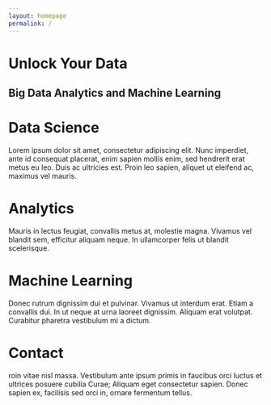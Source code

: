 ```yaml
---
layout: homepage
permalink: /
---
```

<div id="js-menu-screen" class="menu-screen"></div>

<div class="page-lead" style="background-image:url(https://raw.githubusercontent.com/Bankfield-Analytica/bankfield-analytica.github.io/master/images/wood-texture-1600x800.jpg)">
      <div class="wrap page-lead-content">
        <h1>Unlock Your Data</h1>
        <h2>Big Data Analytics and Machine Learning</h2>
      </div><!-- /.page-lead-content -->
</div><!-- /.page-lead -->
    
<div id="main" role="main">
  <div class="wrap">
    <div class="page-title">
            <h1></h1>
    </div>

<div class="archive-wrap">
<div class="page-content">
<div class="tiles">

<div class="tile">
  <h1 class="post-title">Data Science</h1>
  <p class="post-excerpt">Lorem ipsum dolor sit amet, consectetur adipiscing elit. Nunc imperdiet, ante id consequat placerat, enim sapien mollis enim, sed hendrerit erat metus eu leo. Duis ac ultricies est. Proin leo sapien, aliquet ut eleifend ac, maximus vel mauris.</p>
</div><!-- /.tile -->

<div class="tile">
  <h1 class="post-title">Analytics</h1>
  <p class="post-excerpt">Mauris in lectus feugiat, convallis metus at, molestie magna. Vivamus vel blandit sem, efficitur aliquam neque. In ullamcorper felis ut blandit scelerisque.</p>
</div><!-- /.tile -->

<div class="tile">
  <h1 class="post-title">Machine Learning</h1>
  <p class="post-excerpt">Donec rutrum dignissim dui et pulvinar. Vivamus ut interdum erat. Etiam a convallis dui. In ut neque at urna laoreet dignissim. Aliquam erat volutpat. Curabitur pharetra vestibulum mi a dictum.</p>
</div><!-- /.tile -->

<div class="tile">
  <h1 class="post-title">Contact</h1>
  <p class="post-excerpt">roin vitae nisl massa. Vestibulum ante ipsum primis in faucibus orci luctus et ultrices posuere cubilia Curae; Aliquam eget consectetur sapien. Donec sapien ex, facilisis sed orci in, ornare fermentum tellus.</p>
</div><!-- /.tile -->

</div><!-- /.tiles -->
</div><!-- /.page-content -->
</div><!-- /.archive-wrap -->

</div><!-- /.wrap -->
</div><!-- /#main -->

